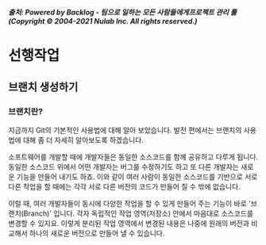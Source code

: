##### 출처: Powered by Backlog - 팀으로 일하는 모든 사람들에게프로젝트 관리 툴(Copyright © 2004-2021 Nulab Inc. All rights reserved.)

# 선행작업

## 브랜치 생성하기

### 브랜치란?
지금까지 Git의 기본적인 사용법에 대해 알아 보았습니다. 발전 편에서는 브랜치의 사용법에 대해 좀 더 자세히 알아보도록 하겠습니다.

소프트웨어를 개발할 때에 개발자들은 동일한 소스코드를 함께 공유하고 다루게 됩니다. 동일한 소스코드 위에서 어떤 개발자는 버그를 수정하기도 하고 또 다른 개발자는 새로운 기능을 만들어 내기도 하죠. 이와 같이 여러 사람이 동일한 소스코드를 기반으로 서로 다른 작업을 할 때에는 각각 서로 다른 버전의 코드가 만들어 질 수 밖에 없습니다.

이럴 때, 여러 개발자들이 동시에 다양한 작업을 할 수 있게 만들어 주는 기능이 바로 '브랜치(Branch)' 입니다. 각자 독립적인 작업 영역(저장소) 안에서 마음대로 소스코드를 변경할 수 있지요. 이렇게 분리된 작업 영역에서 변경된 내용은 나중에 원래의 버전과 비교해서 하나의 새로운 버전으로 만들어 낼 수 있습니다.


